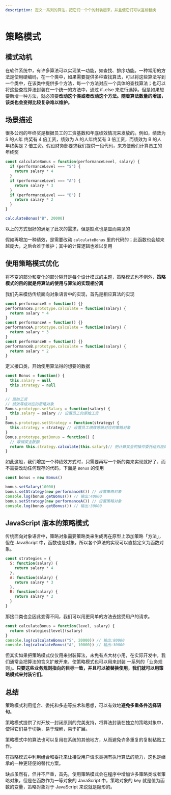 ```yaml
---
description: 定义一系列的算法，把它们一个个的封装起来，并且使它们可以互相替换
---
```


# 策略模式

## 模式动机

在软件系统中，有许多算法可以实现某一功能，如查找、排序功能。一种常用的方法是使用硬编码，在一个类中，如果需要提供多种查找算法，可以将这些算法写到一个类中，在该类中提供多个方法，每一个方法对应一个具体的查找算法；也可以将这些查找算法封装在一个统一的方法中，通过 if..else 来进行选择。但是如果想要新增一种方法，就必须要**改动这个类或者改动这个方法。随着算法数量的增加，该类也会变得比较复杂难以维护。**

## 场景描述

很多公司的年终奖是根据员工的工资基数和年底绩效情况来发放的。例如，绩效为 S 的人年 终奖有 4 倍工资，绩效为 A 的人年终奖有 3 倍工资，而绩效为 B 的人年终奖是 2 倍工资。假设财务部要求我们提供一段代码，来方便他们计算员工的年终奖

```javascript
const calculateBonus = function(performanceLevel, salary) {
  if (performanceLevel === "S") {
    return salary * 4
  }
  if (performanceLevel === "A") {
    return salary * 3
  }
  if (performanceLevel === "B") {
    return salary * 2
  }
}

calculateBonus("B", 20000) 
```

以上的方式很好的满足了此次的需求，但是缺点也是显而易见的

假如再增加一种绩效，是需要改动 `calculateBonus` 里的代码的；此函数也会越来越庞大，之后会难于维护；其中的计算逻辑也难以复用

## 使用策略模式优化

将不变的部分和变化的部分隔开是每个设计模式的主题，策略模式也不例外，**策略模式的目的就是将算法的使用与算法的实现相分离**

我们先来模仿传统面向对象语言中的实现，首先是相应算法的实现

```javascript
const performanceS = function() {}
performanceS.prototype.calculate = function(salary) {
  return salary * 4
}
const performanceA = function() {}
performanceA.prototype.calculate = function(salary) {
  return salary * 3
}
const performanceB = function() {}
performanceB.prototype.calculate = function(salary) {
  return salary * 2
}
```

定义接口类，开始使用算法得的想要的数据

```javascript
const Bonus = function() {
  this.salary = null
  this.strategy = null
}

// 原始工资
// 绩效等级对应的策略对象
Bonus.prototype.setSalary = function(salary) {
  this.salary = salary // 设置员工的原始工资
}
Bonus.prototype.setStrategy = function(strategy) {
  this.strategy = strategy // 设置员工绩效等级对应的策略对象
}
Bonus.prototype.getBonus = function() {
  // 取得奖金数额
  return this.strategy.calculate(this.salary)// 把计算奖金的操作委托给对应的策略对象
}
```

如此这般，我们增加一个种绩效方式时，只需要再写一个新的类来实现就好了，而不需要改动任何现存的代码，下面是 `Bonus` 的使用

```javascript
const bonus = new Bonus()

bonus.setSalary(10000)
bonus.setStrategy(new performanceS()) // 设置策略对象
console.log(bonus.getBonus()) // 输出:40000
bonus.setStrategy(new performanceA()) // 设置策略对象
console.log(bonus.getBonus()) // 输出:30000
```

## JavaScript 版本的策略模式

传统面向对象语言中，策略对象需要策略类来生成再在原型上添加策略「方法」，但在 JavaScript 中，函数也是对象。所以各个算法的实现可以直接定义为函数对象。

```javascript
const strategies = {
  S: function(salary) {
    return salary * 4
  },
  A: function(salary) {
    return salary * 3
  },
  B: function(salary) {
    return salary * 2
  }
}
```

那接口类也会因此变得不同，我们可以用更简单的方法去接受用户的请求。

```javascript
const calculateBonus = function(level, salary) {
  return strategies[level](salary)
}
console.log(calculateBonus("S", 20000)) // 输出:80000
console.log(calculateBonus("A", 10000)) // 输出:30000
```

但其实如果把策略模式仅仅用来封装算法，未免有点大材小用，在实际开发中，我们通常会把算法的含义扩散开来，使策略模式也可以用来封装 一系列的「业务规则」。**只要这些业务规则指向的目标一致，并且可以被替换使用，我们就可以用策略模式来封装它们**。

## 总结

策略模式利用组合、委托和多态等技术和思想，可以有效地**避免多重条件选择语句**。

策略模式提供了对开放—封闭原则的完美支持，将算法封装在独立的策略对象中，使得它们易于切换，易于理解，易于扩展。

策略模式中的算法也可以复用在系统的其他地方，从而避免许多重复的复制粘贴工作。

在策略模式中利用组合和委托来让接受用户请求类拥有执行算法的能力，这也是继承的一种更轻便的替代方案。

缺点虽然有，但并不严重，首先，使用策略模式会在程序中增加许多策略类或者策略对象，但是在函数作为一等对象的 JavaScript 中，策略对象的 key 就是值为函数的变量，策略对象对于 JavaScript 来说就是隐形的。

